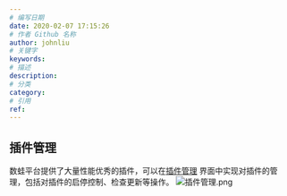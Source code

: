```yaml
---
# 编写日期
date: 2020-02-07 17:15:26
# 作者 Github 名称
author: johnliu
# 关键字
keywords:
# 描述
description:
# 分类
category: 
# 引用
ref:
---
```


## 插件管理

数蛙平台提供了大量性能优秀的插件，可以在[插件管理](http://prod.iotn2n.com/#/roles/appmanage)
界面中实现对插件的管理，包括对插件的启停控制、检查更新等操作。
![插件管理.png](http://dgiot-1253666439.cos.ap-shanghai-fsi.myqcloud.com/shuwa_tech/zh/product/dgiot/product_presentation/%E6%8F%92%E4%BB%B6%E7%AE%A1%E7%90%86.png)